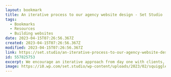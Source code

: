```yaml
---
layout: bookmark
title: An iterative process to our agency website design - Set Studio
tags:
  - Bookmarks
  - Resources
  - Building websites
date: 2023-04-15T07:26:56.367Z
created: 2023-04-15T07:26:56.367Z
modified: 2023-04-15T07:26:56.367Z
link: https://set.studio/an-iterative-process-to-our-agency-website-design/
id: 557825753
excerpt: We encourage an iterative approach from day one with clients, so for our own website, we practice what we preach. In this post, we break down how we went from quick and dirty landing page, to what you see today, to what's coming in the future.
image: https://i0.wp.com/set.studio/wp-content/uploads/2023/02/squiggle.png
---
```

